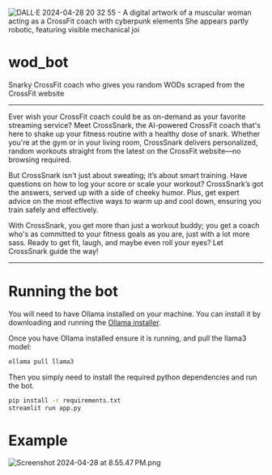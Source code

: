 ![DALL·E 2024-04-28 20 32 55 - A digital artwork of a muscular woman acting as a CrossFit coach with cyberpunk elements  She appears partly robotic, featuring visible mechanical joi](https://github.com/scaryPonens/wod_bot/assets/165761/ecdf37fd-e25b-489f-8b0e-16362a54c865)

# wod_bot

Snarky CrossFit coach who gives you random WODs scraped from the CrossFit website

---

Ever wish your CrossFit coach could be as on-demand as your favorite streaming service? Meet CrossSnark, the AI-powered CrossFit coach that's here to shake up your fitness routine with a healthy dose of snark. Whether you're at the gym or in your living room, CrossSnark delivers personalized, random workouts straight from the latest on the CrossFit website—no browsing required.

But CrossSnark isn't just about sweating; it’s about smart training. Have questions on how to log your score or scale your workout? CrossSnark’s got the answers, served up with a side of cheeky humor. Plus, get expert advice on the most effective ways to warm up and cool down, ensuring you train safely and effectively.

With CrossSnark, you get more than just a workout buddy; you get a coach who's as committed to your fitness goals as you are, just with a lot more sass. Ready to get fit, laugh, and maybe even roll your eyes? Let CrossSnark guide the way!

---
# Running the bot

You will need to have Ollama installed on your machine. You can install it by downloading and running the 
[Ollama installer](https://ollama.com/download).

Once you have Ollama installed ensure it is running, and pull the llama3 model:

```bash
ollama pull llama3
```

Then you simply need to install the required python dependencies and run the bot.

```bash
pip install -r requirements.txt
streamlit run app.py
```

# Example
![Screenshot 2024-04-28 at 8.55.47 PM.png](Screenshot%202024-04-28%20at%208.55.47%E2%80%AFPM.png)